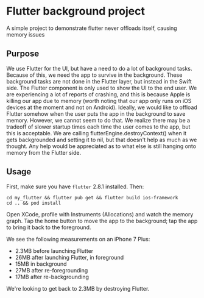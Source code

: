 # Flutter background project

A simple project to demonstrate flutter never offloads itself, causing memory issues

## Purpose

We use Flutter for the UI, but have a need to do a lot of background tasks. Because of this, we need the app to survive in the background. These background tasks are not done in the Flutter layer, but instead in the Swift side. The Flutter component is only used to show the UI to the end user. We are experiencing a lot of reports of crashing, and this is because Apple is killing our app due to memory (worth noting that our app only runs on iOS devices at the moment and not on Android). Ideally, we would like to offload Flutter somehow when the user puts the app in the background to save memory. However, we cannot seem to do that. We realize there may be a tradeoff of slower startup times each time the user comes to the app, but this is acceptable. We are calling flutterEngine.destroyContext() when it gets backgrounded and setting it to nil, but that doesn't help as much as we thought. Any help would be appreciated as to what else is still hanging onto memory from the Flutter side. 

## Usage

First, make sure you have `flutter` 2.8.1 installed. Then:
 
    cd my_flutter && flutter pub get && flutter build ios-framework
    cd .. && pod install
 
Open XCode, profile with Instruments (Allocations) and watch the memory graph. Tap the home button to move the app to the background; tap the app to bring it back to the foreground.

We see the following measurements on an iPhone 7 Plus:

-   2.3MB before launching Flutter
-   26MB after launching Flutter, in foreground
-   15MB in background
-   27MB after re-foregrounding
-   17MB after re-backgrounding

We're looking to get back to 2.3MB by destroying Flutter.


